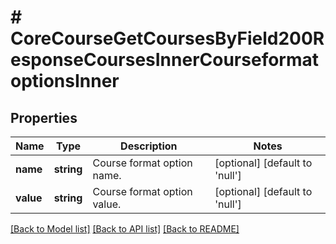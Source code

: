 # # CoreCourseGetCoursesByField200ResponseCoursesInnerCourseformatoptionsInner

## Properties

Name | Type | Description | Notes
------------ | ------------- | ------------- | -------------
**name** | **string** | Course format option name. | [optional] [default to 'null']
**value** | **string** | Course format option value. | [optional] [default to 'null']

[[Back to Model list]](../../README.md#models) [[Back to API list]](../../README.md#endpoints) [[Back to README]](../../README.md)
